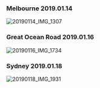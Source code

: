 ### Melbourne 2019.01.14

![20190114_IMG_1307](https://user-images.githubusercontent.com/102359749/162444999-810f732b-9b7a-40ea-bfd7-579088258775.JPG)

### Great Ocean Road 2019.01.16

![20190116_IMG_1734](https://user-images.githubusercontent.com/102359749/161057846-f6fc895e-09c7-48da-bfb4-44cc85791517.JPG)

### Sydney 2019.01.18

![20190118_IMG_1931](https://user-images.githubusercontent.com/102359749/160142885-d6c6dbad-215c-4824-b7a7-8abd6797254f.JPG)